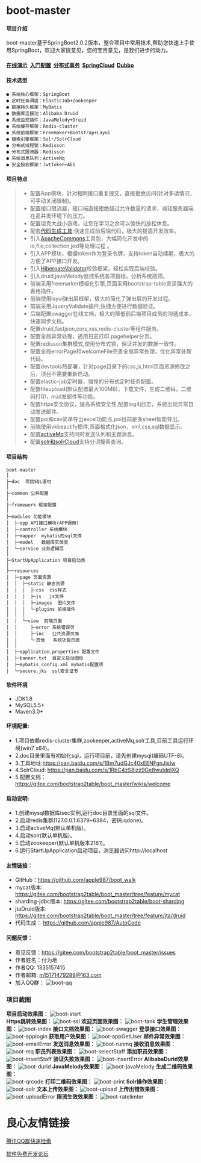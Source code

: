 ﻿# boot-master

#### 项目介绍
boot-master基于SpringBoot2.0.2版本，整合项目中常用技术,帮助您快速上手使用SpringBoot，欢迎大家提意见，您的宝贵意见，是我们进步的动力。 

#### [在线演示](http://106.12.30.85)  &nbsp;[入门配置](https://gitee.com/bootstrap2table/boot_master/wikis/welcome)   &nbsp;[分布式事务](https://gitee.com/bootstrap2table/boot_master/tree/feature/jta/druid)  &nbsp;[SpringCloud](https://gitee.com/bootstrap2table/spring-cloud)   &nbsp;[Dubbo](https://gitee.com/bootstrap2table/api-master)


#### 技术选型
    ● 系统核心框架：SpringBoot
    ● 定时任务调度：ElasticJob+Zookeeper
    ● 数据持久框架：MyBatis
    ● 数据库连接池：Alibaba Druid
    ● 系统监控插件：JavaMelody+Druid
    ● 系统缓存框架：Redis-cluster
    ● 系统前端框架：Freemaker+Bootstrap+Layui
    ● 搜索引擎框架：Solr/SolrCloud
    ● 分布式线程锁：Redisson
    ● 分布式限流器：Redisson
    ● 系统消息队列：ActiveMq
    ● 安全授权框架：JwtToken+AES 
 
#### **项目特点**   
> * 配置App模块，针对相同接口重复提交，直接拒绝访问(针对多读情况，可手动关闭限制)。 
> * 配置接口限流器，接口端直接拒绝超过允许数量的请求，减轻服务器端在高并发环境下的压力。 
> * 配置坦克大战小游戏，让您在学习之余可以愉快的放松休息。 
> * 配套[代码生成工具](https://github.com/apple987/AutoCode):快速生成前后端代码，极大的提高开发效率。 
> * 引入[ApacheCommons](https://gitee.com/bootstrap2table/boot_master/blob/master/src/test/java/com/qdone/DemoApacheCommonsTest.java)工具包，大幅简化开发中的io,file,collection,jexl等处理过程 。 
> * 引入APP模块，根据token作为登录令牌，支持token自动续期，极大的方便了APP接口开发。 
> * 引入[HibernateValidator](https://gitee.com/bootstrap2table/boot_master/blob/master/src/main/java/com/qdone/module/controller/TestController.java)校验框架，轻松实现后端校验。 
> * 引入druid,javaMelody监控系统各项指标，分析系统瓶颈。 
> * 前端采用freemarker模板化引擎,页面采用bootstrap-table灵活强大的表格插件。 
> * 前端使用layui弹出层框架，极大的简化了弹出层的开发过程。
> * 前端采用JqueryValidate插件,快捷方便进行数据验证。 
> * 后端配置swagger在线文档，极大的降低前后端项目成员的沟通成本，快速同步文档。  
> * 配置druid,fastjson,cors,xss,redis-cluster等组件服务。 
> * 配置全局异常处理，通用日志打印,pagehelper分页。 
> * 配置redisson集群模式,使用分布式锁，保证并发的数据一致性。 
> * 配置全局errorPage和welcomeFile完善全局异常处理，优化异常处理代码。 
> * 配置devtools热部署，针对page目录下的css,js,html页面资源修改之后，项目不需要重新启动。 
> * 配置elastic-job定时器，强悍的分布式定时任务配置。 
> * 配置fileupload(默认配置最大100MB)，下载文件，生成二维码，二维码打印，mail发邮件等功能。 
> * 配置https安全协议，提高系统安全性,配置log4j日志，系统出现异常自动发送邮件。 
> * 配置poi和csv简单导出excel功能点,poi目前是多sheet智能导出。 
> * 前端使用vkbeautify插件,页面格式化json，xml,css,sql数据显示。 
> * 配置[activeMq](https://gitee.com/bootstrap2table/boot_master/blob/master/src/test/java/com/qdone/DemoApplicationTests.java)支持同时发送队列和主题消息。 
> * 配置[solr和solrCloud](https://gitee.com/bootstrap2table/boot_master/blob/master/src/main/java/com/qdone/module/app/SolrDataController.java)支持分词搜索查询。 


#### **项目结构**
```
boot-master
│ 
├─doc  项目SQL语句
│ 
├─common 公共配置
│ 
├─framework 框架配置
│ 
├─modules 功能模块
│  ├─app API接口模块(APP调用)
│  ├─controller 系统模块
│  ├─mapper  mybatis的sql文件
│  ├─model   数据库实体类
│  └─service 业务逻辑层
│ 
├─StartUpApplication 项目启动类
│  
├──resources
│  ├─page 页面资源
│  │  ├─static 静态资源
│  │  │  ├─css  css样式
│  │  │  ├─js   js文件 
│  │  │  ├─images  图片文件 
│  │  │  └─plugins 前端插件
│  │  │
│  │  └─view  前端页面
│  │     ├─error 系统错误页
│  │     ├─inc   公共资源页面
│  │     └─其他   系统功能页面
│  │
│  ├─application.properties 配置文件
│  ├─banner.txt  自定义启动图标
│  ├─mybatis_config.xml mybatis配置项
│  └─secure.jks  ssl安全证书
```
#### **软件环境** 
- JDK1.8
- MySQL5.5+
- Maven3.0+
 
#### **环境配置:** 
- 1.项目依赖redis-cluster集群,zookeeper,activeMq,solr工具,目前工具运行环境(win7 x64)。 
- 2.doc目录里面有初始化sql，运行项目前，请先创建mysql(编码UTF-8)。 
- 3.工具地址:https://pan.baidu.com/s/1Bm7udGJc40xEENFgnJjsIw
- 4.SolrCloud: https://pan.baidu.com/s/1RbC4zS8izz9Ge8wuIdplXQ
- 5.配置文档：https://gitee.com/bootstrap2table/boot_master/wikis/welcome
	 
#### **启动说明:**
- 1.创建mysql数据库isec实例,运行doc目录里面的sql文件。 
- 2.启动redis集群(127.0.0.1:6379~6384，密码:qdone)。 
- 3.启动activeMq(默认单机版)。 
- 4.启动solr(默认单机版)。 
- 5.启动zookeeper(默认单机版本2181)。 
- 6.运行StartUpApplication启动项目，浏览器访问http://localhost 
	
#### **友情链接：**
- GitHub：https://github.com/apple987/boot_walk  
- mycat版本: https://gitee.com/bootstrap2table/boot_master/tree/feature/mycat 
- sharding-jdbc版本: https://gitee.com/bootstrap2table/boot-sharding 
- jtaDruid版本: https://gitee.com/bootstrap2table/boot_master/tree/feature/jta/druid 
- 代码生成： https://github.com/apple987/AutoCode 

#### **问题反馈：**
- 意见反馈：https://gitee.com/bootstrap2table/boot_master/issues
- 作者姓名：付为地 
- 作者QQ: 1335157415 
- 作者邮箱: m15171479289@163.com 
- 加入QQ群： 
![boot-qq](https://github.com/apple987/static/raw/master/boot/image/qq.jpg "QQ群") 

### 项目截图
**项目启动效果图：** 
![boot-start](https://github.com/apple987/static/raw/master/boot/image/start.png "项目启动") 	
**Https跳转效果图：** 
![boot-ssl](https://github.com/apple987/static/raw/master/boot/image/ssl.png "初始化") 
**欢迎页面效果图：** 
![boot-tank](https://github.com/apple987/static/raw/master/boot/image/tank.jpg "欢迎页面") 
**学生管理效果图：** 
![boot-index](https://github.com/apple987/static/raw/master/boot/image/index.png "学生管理") 
**接口文档效果图：** 
![boot-swagger](https://github.com/apple987/static/raw/master/boot/image/swagger.png "swagger在线文档") 
**登录接口效果图：** 
![boot-applogin](https://github.com/apple987/static/raw/master/boot/image/appLogin.jpg "app登陆接口") 
**获取用户效果图：** 
![boot-appGetUser](https://github.com/apple987/static/raw/master/boot/image/appGetUser.jpg "app获得登陆信息接口") 
**邮件异常效果图：** 
![boot-emailError](https://github.com/apple987/static/raw/master/boot/image/emailError.jpg "邮件发送异常") 
**发送消息效果图：** 
![boot-runmq](https://github.com/apple987/static/raw/master/boot/image/runmq.jpg "发送MQ消息") 
**接收消息效果图：** 
![boot-mq](https://github.com/apple987/static/raw/master/boot/image/mq.jpg "MQ队列和订阅") 
**职员列表效果图：** 
![boot-selectStaff](https://github.com/apple987/static/raw/master/boot/image/selectStaff.jpg "职员信息列表") 
**添加职员效果图：** 
![boot-insertStaff](https://github.com/apple987/static/raw/master/boot/image/insertStaff.jpg "添加职员信息") 
**验证失败效果图：** 
![boot-insertError](https://github.com/apple987/static/raw/master/boot/image/insertStaffError.jpg "validate验证信息") 
**AlibabaDurid效果图：** 
![boot-durid](https://github.com/apple987/static/raw/master/boot/image/druid.png "durid监控") 
**JavaMelody效果图：** 
![boot-javaMelody](https://github.com/apple987/static/raw/master/boot/image/javaMelody.png "javaMelody监控") 
**生成二维码效果图：** 	
![boot-qrcode](https://github.com/apple987/static/raw/master/boot/image/qrcode.png "生成二维码") 
**打印二维码效果图：** 
![boot-print](https://github.com/apple987/static/raw/master/boot/image/print.png "打印二维码") 
**Solr操作效果图：** 
![boot-solr](https://github.com/apple987/static/raw/master/boot/image/solr.png "solr导入数据") 
**文本上传效果图：** 
![boot-upload](https://github.com/apple987/static/raw/master/boot/image/upload.jpg "文本上传") 
**上传出错效果图：**
![boot-uploadError](https://github.com/apple987/static/raw/master/boot/image/uploadError.jpg "文件上传异常") 
**限流生效效果图：**
![boot-ratelimter](https://github.com/apple987/static/raw/master/boot/image/ratelimter.jpg "限流接口请求") 

	

		
        

 # 良心友情链接

[腾讯QQ群快速检索](http://u.720life.cn/s/8cf73f7c)

[软件免费开发论坛](http://u.720life.cn/s/bbb01dc0)